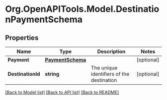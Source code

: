 
# Org.OpenAPITools.Model.DestinationPaymentSchema

## Properties

Name | Type | Description | Notes
------------ | ------------- | ------------- | -------------
**Payment** | [**PaymentSchema**](PaymentSchema.md) |  | [optional] 
**DestinationId** | **string** | The unique identifiers of the destination | [optional] 

[[Back to Model list]](../README.md#documentation-for-models)
[[Back to API list]](../README.md#documentation-for-api-endpoints)
[[Back to README]](../README.md)

